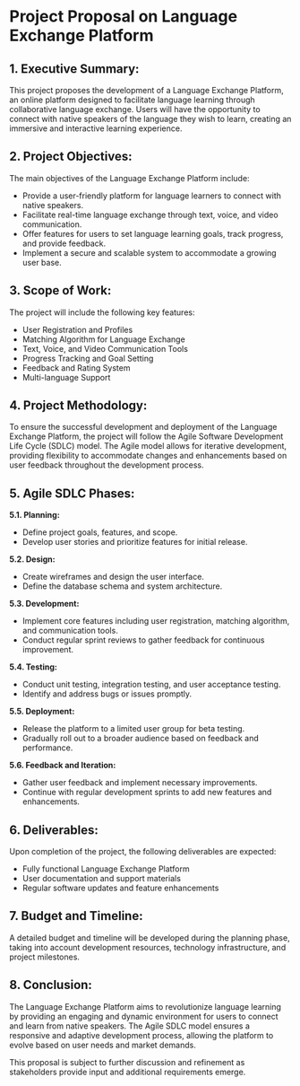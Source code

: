 # Project Proposal on Language Exchange Platform

## 1. Executive Summary:
This project proposes the development of a Language Exchange Platform, an online platform designed to facilitate language learning through collaborative language exchange. Users will have the opportunity to connect with native speakers of the language they wish to learn, creating an immersive and interactive learning experience.

## 2. Project Objectives:
The main objectives of the Language Exchange Platform include:
* Provide a user-friendly platform for language learners to connect with native speakers.
* Facilitate real-time language exchange through text, voice, and video communication.
* Offer features for users to set language learning goals, track progress, and provide feedback.
* Implement a secure and scalable system to accommodate a growing user base.

## 3. Scope of Work:
The project will include the following key features:
* User Registration and Profiles
* Matching Algorithm for Language Exchange
* Text, Voice, and Video Communication Tools
* Progress Tracking and Goal Setting
* Feedback and Rating System
* Multi-language Support

## 4. Project Methodology:
To ensure the successful development and deployment of the Language Exchange Platform, the project will follow the Agile Software Development Life Cycle (SDLC) model. The Agile model allows for iterative development, providing flexibility to accommodate changes and enhancements based on user feedback throughout the development process.

## 5. Agile SDLC Phases:

**5.1. Planning:**
* Define project goals, features, and scope.
* Develop user stories and prioritize features for initial release.

**5.2. Design:**
* Create wireframes and design the user interface.
* Define the database schema and system architecture.
  
**5.3. Development:**
* Implement core features including user registration, matching algorithm, and communication tools.
* Conduct regular sprint reviews to gather feedback for continuous improvement.

**5.4. Testing:**
* Conduct unit testing, integration testing, and user acceptance testing.
* Identify and address bugs or issues promptly.

**5.5. Deployment:**
* Release the platform to a limited user group for beta testing.
* Gradually roll out to a broader audience based on feedback and performance.

**5.6. Feedback and Iteration:**
* Gather user feedback and implement necessary improvements.
* Continue with regular development sprints to add new features and enhancements.
  
## 6. Deliverables:

Upon completion of the project, the following deliverables are expected:

* Fully functional Language Exchange Platform
* User documentation and support materials
* Regular software updates and feature enhancements

## 7. Budget and Timeline:

A detailed budget and timeline will be developed during the planning phase, taking into account development resources, technology infrastructure, and project milestones.

## 8. Conclusion:

The Language Exchange Platform aims to revolutionize language learning by providing an engaging and dynamic environment for users to connect and learn from native speakers. The Agile SDLC model ensures a responsive and adaptive development process, allowing the platform to evolve based on user needs and market demands.

This proposal is subject to further discussion and refinement as stakeholders provide input and additional requirements emerge.
